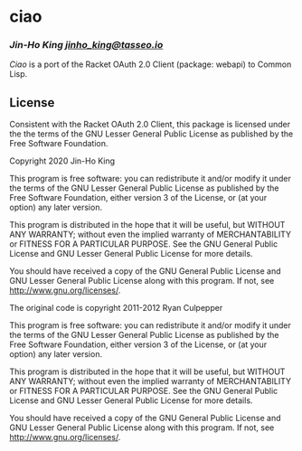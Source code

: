 # ciao
### _Jin-Ho King <jinho_king@tasseo.io>_

_Ciao_ is a port of the Racket OAuth 2.0 Client (package: webapi) to
Common Lisp. 

## License

Consistent with the Racket OAuth 2.0 Client, this package is licensed
under the the terms of the GNU Lesser General Public License as
published by the Free Software Foundation.

Copyright 2020 Jin-Ho King

This program is free software: you can redistribute it and/or modify
it under the terms of the GNU Lesser General Public License as
published by the Free Software Foundation, either version 3 of the
License, or (at your option) any later version.

This program is distributed in the hope that it will be useful, but
WITHOUT ANY WARRANTY; without even the implied warranty of
MERCHANTABILITY or FITNESS FOR A PARTICULAR PURPOSE.  See the GNU
General Public License and GNU Lesser General Public License for more
details.

You should have received a copy of the GNU General Public License and
GNU Lesser General Public License along with this program.  If not,
see <http://www.gnu.org/licenses/>.

The original code is copyright 2011-2012 Ryan Culpepper

This program is free software: you can redistribute it and/or modify
it under the terms of the GNU Lesser General Public License as
published by the Free Software Foundation, either version 3 of the
License, or (at your option) any later version.

This program is distributed in the hope that it will be useful, but
WITHOUT ANY WARRANTY; without even the implied warranty of
MERCHANTABILITY or FITNESS FOR A PARTICULAR PURPOSE.  See the GNU
General Public License and GNU Lesser General Public License for more
details.

You should have received a copy of the GNU General Public License and
GNU Lesser General Public License along with this program.  If not,
see <http://www.gnu.org/licenses/>.
